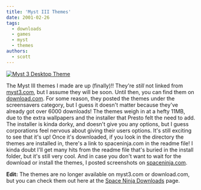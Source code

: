 ```yaml
---
title: 'Myst III Themes'
date: 2001-02-26
tags:
  - downloads
  - games
  - myst
  - themes
authors:
  - scott
---
```


[![Myst 3 Desktop Theme](/images/2866013829_cd2fd00142.jpg)](http://www.flickr.com/photos/spaceninja/2866013829/)

The Myst III themes I made are up (finally)!! They're _still_ not linked from [myst3.com](http://www.myst3.com/), but I assume they will be soon. Until then, you can find them on [download.com](http://download.cnet.com/downloads/0-1461915-100-4822668.html?tag=st.dl.10001-103-1.lst-7-1.4822668). For some reason, they posted the themes under the screensavers category, but I guess it doesn't matter because they've already got over 6000 downloads! The themes weigh in at a hefty 11MB, due to the extra wallpapers and the installer that Presto felt the need to add. The installer is kinda dorky, and doesn't give you any options, but I guess corporations feel nervous about giving their users options. It's still exciting to see that it's up! Once it's downloaded, if you look in the directory the themes are installed in, there's a link to spaceninja.com in the readme file! I kinda doubt I'll get many hits from the readme file that's buried in the install folder, but it's still very cool. And in case you don't want to wait for the download or install the themes, I posted screenshots on [spaceninja.com](/downloads/myst3/).

**Edit:** The themes are no longer available on myst3.com or download.com, but you can check them out here at the [Space Ninja Downloads](/downloads/myst3/) page.

